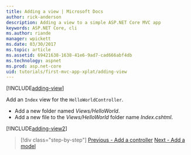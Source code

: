 ```yaml
---
title: Adding a view | Microsoft Docs
author: rick-anderson
description: Adding a view to a simple ASP.NET Core MVC app
keywords: ASP.NET Core, cli
ms.author: riande
manager: wpickett
ms.date: 03/30/2017
ms.topic: article
ms.assetid: 69421638-1638-41e6-9ad7-cad666abf4db
ms.technology: aspnet
ms.prod: asp.net-core
uid: tutorials/first-mvc-app-xplat/adding-view
---
```


[!INCLUDE[adding-view](../../includes/mvc-intro/adding_view1.md)]

Add an `Index` view for the `HelloWorldController`.

* Add a new folder named *Views/HelloWorld*.
* Add a new file to the *Views/HelloWorld* folder name *Index.cshtml*.

[!INCLUDE[adding-view2](../../includes/mvc-intro/adding_view2.md)]

>[!div class="step-by-step"]
[Previous - Add a controller](adding-controller.md)
[Next - Add a model](adding-model.md)
